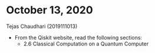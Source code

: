 # October 13, 2020
Tejas Chaudhari (2019111013)

- From the Qiskit website, read the following sections:
    - 2.6 Classical Computation on a Quantum Computer 